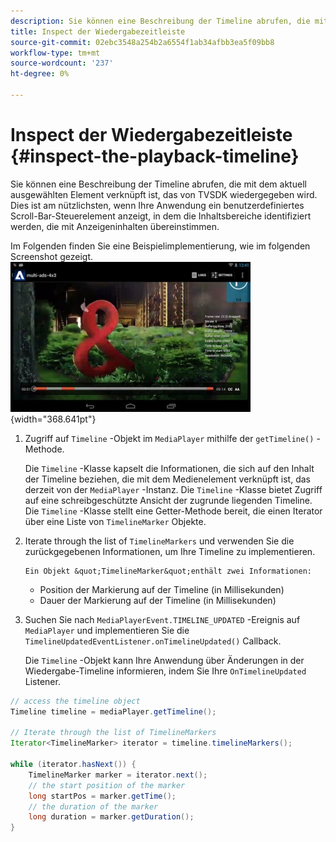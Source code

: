 ```yaml
---
description: Sie können eine Beschreibung der Timeline abrufen, die mit dem aktuell ausgewählten Element verknüpft ist, das von TVSDK wiedergegeben wird. Dies ist am nützlichsten, wenn Ihre Anwendung ein benutzerdefiniertes Scroll-Bar-Steuerelement anzeigt, in dem die Inhaltsbereiche identifiziert werden, die mit Anzeigeninhalten übereinstimmen.
title: Inspect der Wiedergabezeitleiste
source-git-commit: 02ebc3548a254b2a6554f1ab34afbb3ea5f09bb8
workflow-type: tm+mt
source-wordcount: '237'
ht-degree: 0%

---
```


# Inspect der Wiedergabezeitleiste {#inspect-the-playback-timeline}

Sie können eine Beschreibung der Timeline abrufen, die mit dem aktuell ausgewählten Element verknüpft ist, das von TVSDK wiedergegeben wird. Dies ist am nützlichsten, wenn Ihre Anwendung ein benutzerdefiniertes Scroll-Bar-Steuerelement anzeigt, in dem die Inhaltsbereiche identifiziert werden, die mit Anzeigeninhalten übereinstimmen.

Im Folgenden finden Sie eine Beispielimplementierung, wie im folgenden Screenshot gezeigt.  ![](assets/inspect-playback.jpg){width="368.641pt"}

1. Zugriff auf `Timeline` -Objekt im `MediaPlayer` mithilfe der `getTimeline()` -Methode.

   Die `Timeline` -Klasse kapselt die Informationen, die sich auf den Inhalt der Timeline beziehen, die mit dem Medienelement verknüpft ist, das derzeit von der `MediaPlayer` -Instanz. Die `Timeline` -Klasse bietet Zugriff auf eine schreibgeschützte Ansicht der zugrunde liegenden Timeline. Die `Timeline` -Klasse stellt eine Getter-Methode bereit, die einen Iterator über eine Liste von `TimelineMarker` Objekte.

1. Iterate through the list of `TimelineMarkers` und verwenden Sie die zurückgegebenen Informationen, um Ihre Timeline zu implementieren.

       Ein Objekt &quot;TimelineMarker&quot;enthält zwei Informationen:
   
   * Position der Markierung auf der Timeline (in Millisekunden)
   * Dauer der Markierung auf der Timeline (in Millisekunden)

1. Suchen Sie nach `MediaPlayerEvent.TIMELINE_UPDATED` -Ereignis auf `MediaPlayer` und implementieren Sie die `TimelineUpdatedEventListener.onTimelineUpdated()` Callback.

   Die `Timeline` -Objekt kann Ihre Anwendung über Änderungen in der Wiedergabe-Timeline informieren, indem Sie Ihre `OnTimelineUpdated` Listener.

```java
// access the timeline object 
Timeline timeline = mediaPlayer.getTimeline(); 
 
// Iterate through the list of TimelineMarkers 
Iterator<TimelineMarker> iterator = timeline.timelineMarkers(); 
 
while (iterator.hasNext()) { 
    TimelineMarker marker = iterator.next(); 
    // the start position of the marker 
    long startPos = marker.getTime(); 
    // the duration of the marker 
    long duration = marker.getDuration(); 
}
```
